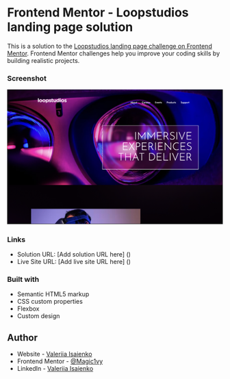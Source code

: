# Frontend Mentor - Loopstudios landing page solution

This is a solution to the [Loopstudios landing page challenge on Frontend Mentor](https://www.frontendmentor.io/challenges/loopstudios-landing-page-N88J5Onjw). Frontend Mentor challenges help you improve your coding skills by building realistic projects. 

### Screenshot

![](./screenshot.png)

### Links

- Solution URL: [Add solution URL here] ()
- Live Site URL: [Add live site URL here] ()


### Built with

- Semantic HTML5 markup
- CSS custom properties
- Flexbox
- Custom design


## Author

- Website - [Valeriia Isaienko](https://valeriia-code.com)
- Frontend Mentor - [@Magic1vy](https://www.frontendmentor.io/profile/Magic1vy)
- LinkedIn - [Valeriia Isaienko](https://www.linkedin.com/in/valeriia-code)
